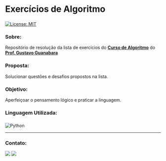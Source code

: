 # Exercícios de Algoritmo

###
[![License: MIT](https://img.shields.io/badge/License-MIT-black.svg)](https://opensource.org/licenses/MIT) 

### Sobre:

Repositório de resolução da lista de exercícios do <a href="https://www.cursoemvideo.com/curso/curso-de-algoritmo/">**Curso de Algoritmo**</a> do <a href="https://github.com/professorguanabara">**Prof. Gustavo Guanabara**</a> 

### Proposta:

Solucionar questões e desafios propostos na lista.

### Objetivo:

Aperfeiçoar o pensamento lógico e praticar a linguagem.

### Linguagem Utilizada:
###
![Python](https://img.shields.io/badge/python-3670A0?style=for-the-badge&logo=python&logoColor=white&color=black)

---
### Contato:

<div>
  <a href="https://linkedin.com/in/marcospontesjunior" target="_blank"><img src="https://img.shields.io/badge/linkedin-%230077B5.svg?style=for-the-badge&logo=linkedin&logoColor=white&color=black" target="_blank"></a>  
  <a href = "mailto:marcospntsjunior@gmail.com"><img src="https://img.shields.io/badge/Gmail-D14836?style=for-the-badge&logo=gmail&logoColor=white&color=black" target="_blank"></a>
</div>
